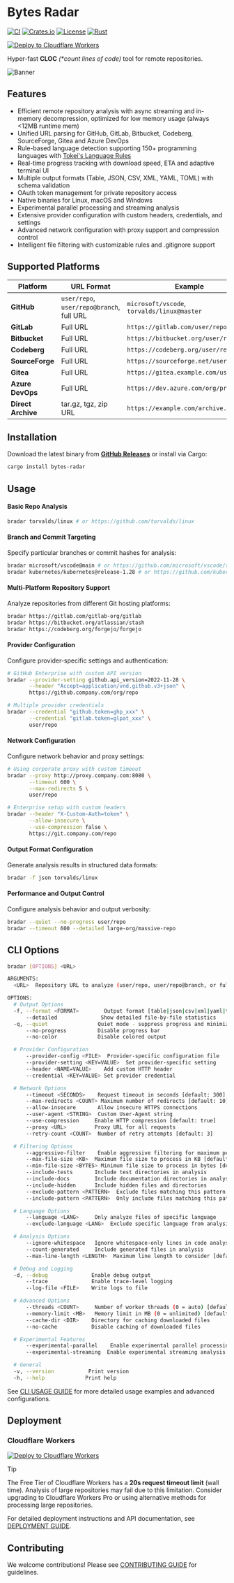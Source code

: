 # Bytes Radar

[![CI](https://github.com/zmh-program/bytes-radar/workflows/CI/badge.svg)](https://github.com/zmh-program/bytes-radar/actions)
[![Crates.io](https://img.shields.io/crates/v/bytes-radar.svg)](https://crates.io/crates/bytes-radar)
[![License](https://img.shields.io/badge/license-Apache%202.0-blue.svg)](LICENSE)
[![Rust](https://img.shields.io/badge/rust-1.70+-orange.svg)](https://www.rust-lang.org)

[![Deploy to Cloudflare Workers](https://deploy.workers.cloudflare.com/button.svg)](https://deploy.workers.cloudflare.com/?url=https://github.com/zmh-program/bytes-radar)

Hyper-fast **CLOC** _(\*count lines of code)_ tool for remote repositories.

![Banner](docs/banner.jpg)

## Features

- Efficient remote repository analysis with async streaming and in-memory decompression, optimized for low memory usage (always <12MB runtime mem)
- Unified URL parsing for GitHub, GitLab, Bitbucket, Codeberg, SourceForge, Gitea and Azure DevOps
- Rule-based language detection supporting 150+ programming languages with [Tokei's Language Rules](https://github.com/XAMPPRocky/tokei/blob/master/languages.json)
- Real-time progress tracking with download speed, ETA and adaptive terminal UI
- Multiple output formats (Table, JSON, CSV, XML, YAML, TOML) with schema validation
- OAuth token management for private repository access
- Native binaries for Linux, macOS and Windows
- Experimental parallel processing and streaming analysis
- Extensive provider configuration with custom headers, credentials, and settings
- Advanced network configuration with proxy support and compression control
- Intelligent file filtering with customizable rules and .gitignore support

## Supported Platforms

| Platform           | URL Format                                | Example                                     |
| ------------------ | ----------------------------------------- | ------------------------------------------- |
| **GitHub**         | `user/repo`, `user/repo@branch`, full URL | `microsoft/vscode`, `torvalds/linux@master` |
| **GitLab**         | Full URL                                  | `https://gitlab.com/user/repo`              |
| **Bitbucket**      | Full URL                                  | `https://bitbucket.org/user/repo`           |
| **Codeberg**       | Full URL                                  | `https://codeberg.org/user/repo`            |
| **SourceForge**    | Full URL                                  | `https://sourceforge.net/user/repo`         |
| **Gitea**          | Full URL                                  | `https://gitea.example.com/user/repo`       |
| **Azure DevOps**   | Full URL                                  | `https://dev.azure.com/org/project`         |
| **Direct Archive** | tar.gz, tgz, zip URL                      | `https://example.com/archive.tar.gz`        |

## Installation

Download the latest binary from **[GitHub Releases](https://github.com/zmh-program/bytes-radar/releases)** or install via Cargo:

```bash
cargo install bytes-radar
```

## Usage

#### Basic Repo Analysis

```bash
bradar torvalds/linux # or https://github.com/torvalds/linux
```

#### Branch and Commit Targeting

Specify particular branches or commit hashes for analysis:

```bash
bradar microsoft/vscode@main # or https://github.com/microsoft/vscode/tree/main
bradar kubernetes/kubernetes@release-1.28 # or https://github.com/kubernetes/kubernetes/tree/release-1.28
```

#### Multi-Platform Repository Support

Analyze repositories from different Git hosting platforms:

```bash
bradar https://gitlab.com/gitlab-org/gitlab
bradar https://bitbucket.org/atlassian/stash
bradar https://codeberg.org/forgejo/forgejo
```

#### Provider Configuration

Configure provider-specific settings and authentication:

```bash
# GitHub Enterprise with custom API version
bradar --provider-setting github.api_version=2022-11-28 \
       --header "Accept=application/vnd.github.v3+json" \
       https://github.company.com/org/repo

# Multiple provider credentials
bradar --credential "github.token=ghp_xxx" \
       --credential "gitlab.token=glpat_xxx" \
       user/repo
```

#### Network Configuration

Configure network behavior and proxy settings:

```bash
# Using corporate proxy with custom timeout
bradar --proxy http://proxy.company.com:8080 \
       --timeout 600 \
       --max-redirects 5 \
       user/repo

# Enterprise setup with custom headers
bradar --header "X-Custom-Auth=token" \
       --allow-insecure \
       --use-compression false \
       https://git.company.com/repo
```

#### Output Format Configuration

Generate analysis results in structured data formats:

```bash
bradar -f json torvalds/linux
```

#### Performance and Output Control

Configure analysis behavior and output verbosity:

```bash
bradar --quiet --no-progress user/repo
bradar --timeout 600 --detailed large-org/massive-repo
```

## CLI Options

```bash
bradar [OPTIONS] <URL>

ARGUMENTS:
  <URL>  Repository URL to analyze (user/repo, user/repo@branch, or full URL)

OPTIONS:
  # Output Options
  -f, --format <FORMAT>        Output format [table|json|csv|xml|yaml|toml]
      --detailed              Show detailed file-by-file statistics
  -q, --quiet                Quiet mode - suppress progress and minimize output
      --no-progress          Disable progress bar
      --no-color             Disable colored output

  # Provider Configuration
      --provider-config <FILE>  Provider-specific configuration file
      --provider-setting <KEY=VALUE>  Set provider-specific setting
      --header <NAME=VALUE>    Add custom HTTP header
      --credential <KEY=VALUE> Set provider credential

  # Network Options
      --timeout <SECONDS>    Request timeout in seconds [default: 300]
      --max-redirects <COUNT> Maximum number of redirects [default: 10]
      --allow-insecure       Allow insecure HTTPS connections
      --user-agent <STRING>  Custom User-Agent string
      --use-compression     Enable HTTP compression [default: true]
      --proxy <URL>         Proxy URL for all requests
      --retry-count <COUNT>  Number of retry attempts [default: 3]

  # Filtering Options
      --aggressive-filter    Enable aggressive filtering for maximum performance
      --max-file-size <KB>  Maximum file size to process in KB [default: 102400]
      --min-file-size <BYTES> Minimum file size to process in bytes [default: 1]
      --include-tests       Include test directories in analysis
      --include-docs        Include documentation directories in analysis
      --include-hidden      Include hidden files and directories
      --exclude-pattern <PATTERN>  Exclude files matching this pattern (glob)
      --include-pattern <PATTERN>  Only include files matching this pattern (glob)

  # Language Options
      --language <LANG>     Only analyze files of specific language
      --exclude-language <LANG>  Exclude specific language from analysis

  # Analysis Options
      --ignore-whitespace   Ignore whitespace-only lines in code analysis
      --count-generated     Include generated files in analysis
      --max-line-length <LENGTH>  Maximum line length to consider [default: 0]

  # Debug and Logging
  -d, --debug              Enable debug output
      --trace              Enable trace-level logging
      --log-file <FILE>    Write logs to file

  # Advanced Options
      --threads <COUNT>     Number of worker threads (0 = auto) [default: 0]
      --memory-limit <MB>   Memory limit in MB (0 = unlimited) [default: 0]
      --cache-dir <DIR>    Directory for caching downloaded files
      --no-cache           Disable caching of downloaded files

  # Experimental Features
      --experimental-parallel    Enable experimental parallel processing
      --experimental-streaming  Enable experimental streaming analysis

  # General
  -v, --version           Print version
  -h, --help             Print help
```

See [CLI USAGE GUIDE](docs/CLI_USAGE.md) for more detailed usage examples and advanced configurations.

## Deployment

### Cloudflare Workers

[![Deploy to Cloudflare Workers](https://deploy.workers.cloudflare.com/button.svg)](https://deploy.workers.cloudflare.com/?url=https://github.com/zmh-program/bytes-radar)

> [!TIP]
> The Free Tier of Cloudflare Workers has a **20s request timeout limit** (wall time). Analysis of large repositories may fail due to this limitation. Consider upgrading to Cloudflare Workers Pro or using alternative methods for processing large repositories.

For detailed deployment instructions and API documentation, see [DEPLOYMENT GUIDE](docs/DEPLOYMENT.md).

## Contributing

We welcome contributions! Please see [CONTRIBUTING GUIDE](docs/CONTRIBUTING.md) for guidelines.
